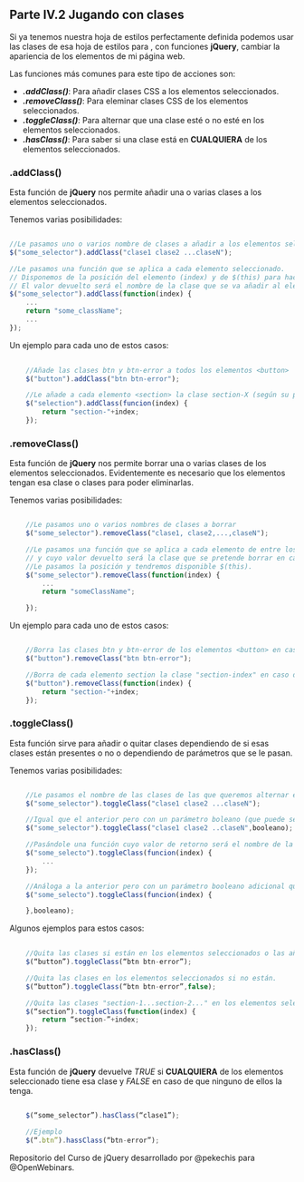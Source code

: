 ## Parte IV.2 Jugando con clases 

Si ya tenemos nuestra hoja de estilos perfectamente definida podemos usar las clases de esa hoja de estilos para , con funciones **jQuery**, cambiar la apariencia de los elementos de mi página web.

Las funciones más comunes para este tipo de acciones son:

* **_.addClass()_**: Para añadir clases CSS a los elementos seleccionados.
* **_.removeClass()_**: Para eleminar clases CSS de los elementos seleccionados.
* **_.toggleClass()_**: Para alternar que una clase esté o no esté en los elementos seleccionados.
* **_.hasClass()_**: Para saber si una clase está en **CUALQUIERA** de los elementos seleccionados.

### .addClass()

Esta función de **jQuery** nos permite añadir una o varias clases a los elementos seleccionados.

Tenemos varias posibilidades:

```js

//Le pasamos uno o varios nombre de clases a añadir a los elementos seleccionados
$("some_selector").addClass("clase1 clase2 ...claseN");

//Le pasamos una función que se aplica a cada elemento seleccionado.
// Disponemos de la posición del elemento (index) y de $(this) para hacer referencia al elemento tratado
// El valor devuelto será el nombre de la clase que se va añadir al elementos en concreto
$("some_selector").addClass(function(index) {
    ...
    return "some_className";
    ...
});

```

Un ejemplo para cada uno de estos casos:

```js
    
    //Añade las clases btn y btn-error a todos los elementos <button>
    $("button").addClass("btn btn-error");

    //Le añade a cada elemento <section> la clase section-X (según su posición en el conjunto de los elementos seleccionados)
    $("selection").addClass(funcion(index) {
        return "section-"+index;
    });
```

### .removeClass()

Esta función de **jQuery** nos permite borrar una o varias clases de los elementos seleccionados. Evidentemente es necesario que los elementos tengan esa clase o clases para poder eliminarlas.

Tenemos varias posibilidades:

```js

    //Le pasamos uno o varios nombres de clases a borrar
    $("some_selector").removeClass("clase1, clase2,...,claseN");

    //Le pasamos una función que se aplica a cada elemento de entre los elementos seleccionados
    // y cuyo valor devuelto será la clase que se pretende borrar en cada elemento. 
    //Le pasamos la posición y tendremos disponible $(this).
    $("some_selector").removeClass(function(index) {
        ...
        return "someClassName";        

    });

```

Un ejemplo para cada uno de estos casos:

```js

    //Borra las clases btn y btn-error de los elementos <button> en caso de que las tengan
    $("button").removeClass("btn btn-error");

    //Borra de cada elemento section la clase "section-index" en caso de que la tengan. Index es la posición que ocupan dentro del conjunto de elementos que devuelve el selector.
    $("button").removeClass(function(index) {
        return "section-"+index;
    });
```

### .toggleClass()

Esta función sirve para añadir o quitar clases dependiendo de si esas clases están presentes o no o dependiendo de parámetros que se le pasan.

Tenemos varias posibilidades:

```js

    //Le pasamos el nombre de las clases de las que queremos alternar el estado. Es decir se añaden si no están o se quitan si están
    $("some_selector").toggleClass("clase1 clase2 ...claseN");

    //Igual que el anterior pero con un parámetro boleano (que puede ser el resultado de una función) que nos dice si hay que añadirla (true) si no está o quitarla si está (false)
    $("some_selector").toggleClass("clase1 clase2 ..claseN",booleano);

    //Pasándole una función cuyo valor de retorno será el nombre de la clase cuyo estado queremos alternar. Esa función recibe como parámetros la posición de cada elemento dentro del conjunto de elementos seleccionados.Tengo acceso a $(this).
    $("some_selecto").toggleClass(funcion(index) {
        ...
    });

    //Análoga a la anterior pero con un parámetro booleano adicional que indica si hay que añadirla (true) si no está o quitarla si está (false). Tengo acceso a $(this).
    $("some_selecto").toggleClass(funcion(index) {

    },booleano);

```

Algunos ejemplos para estos casos:

```js
    
    //Quita las clases si están en los elementos seleccionados o las añade si no están.
    $(“button”).toggleClass(“btn btn-error”);

    //Quita las clases en los elementos seleccionados si no están.
    $(“button”).toggleClass(“btn btn-error”,false);

    //Quita las clases "section-1...section-2..." en los elementos seleccionados si están o las añade si no están.
    $(“section”).toggleClass(function(index) {
        return “section-”+index;
    });

```

### .hasClass()

Esta función de **jQuery** devuelve _TRUE_ si **CUALQUIERA** de los elementos seleccionado tiene esa clase y _FALSE_ en caso de que ninguno de ellos la tenga.

```js
    
    $(“some_selector”).hasClass(“clase1”);

    //Ejemplo
    $(“.btn”).hassClass(“btn-error”);

```

Repositorio del Curso de jQuery desarrollado por @pekechis para @OpenWebinars.
